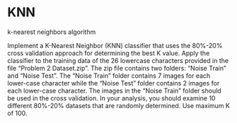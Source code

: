 # KNN
k-nearest neighbors algorithm

Implement a K-Nearest Neighbor (KNN) classifier that uses the 80%-20% cross validation
approach for determining the best K value. Apply the classifier to the training data of the 26 lowercase characters provided in the file “Problem 2 Dataset.zip”. The zip file contains two folders:
“Noise Train” and “Noise Test”. The “Noise Train” folder contains 7 images for each lower-case
character while the “Noise Test” folder contains 2 images for each lower-case character. The images
in the “Noise Train” folder should be used in the cross validation. In your analysis, you should
examine 10 different 80%-20% datasets that are randomly determined. Use maximum K of 100.

